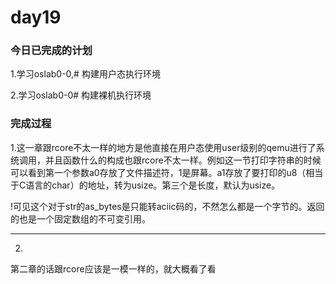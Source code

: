 # day19

### 今日已完成的计划

1.学习oslab0-0,# 构建用户态执行环境

2.学习oslab0-0# 构建裸机执行环境

### 完成过程

1.这一章跟rcore不太一样的地方是他直接在用户态使用user级别的qemu进行了系统调用，并且函数什么的构成也跟rcore不太一样。例如这一节打印字符串的时候可以看到第一个参数a0存放了文件描述符，1是屏幕。a1存放了要打印的u8（相当于C语言的char）的地址，转为usize。第三个是长度，默认为usize。

!可见这个对于str的as_bytes是只能转aciic码的，不然怎么都是一个字节的。返回的也是一个固定数组的不可变引用。

---

2.

第二章的话跟rcore应该是一模一样的，就大概看了看
